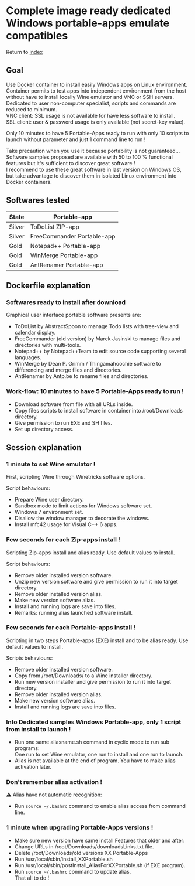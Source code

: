 Complete image ready dedicated Windows portable-apps emulate compatibles
========================================================================

Return to [index](https://github.com/marchandd/docker_index "Index")

Goal
----

Use Docker container to install easily Windows apps on Linux environment.  
Container permits to test apps into independent environment from the host 
without have to install locally Wine emulator and VNC or SSH servers.  
Dedicated to user non-computer specialist, scripts and commands are reduced to minimum.  
VNC client: SSL usage is not available for have less software to install.  
SSL client: user & password usage is only available (not secret-key value).

Only 10 minutes to have 5 Portable-Apps ready to run with only 10 scripts to 
launch without parameter and just 1 command line to run !

Take precaution when you use it because portability is not guaranteed...  
Software samples proposed are available with 50 to 100 % functional features 
but it's sufficient to discover great software !  
I recommend to use these great software in last version on Windows OS,
but take advantage to discover them in isolated Linux environment into 
Docker containers.

Softwares tested
----------------

| State | Portable-app  
| --- | ---  
| Silver | ToDoList ZIP-app  
| Silver | FreeCommander Portable-app  
| Gold | Notepad++ Portable-app  
| Gold | WinMerge Portable-app  
| Gold | AntRenamer Portable-app  

Dockerfile explanation
----------------------

### Softwares ready to install after download

Graphical user interface portable software presents are:
- ToDoList by AbstractSpoon to manage Todo lists with tree-view and 
calendar display.
- FreeCommander (old version) by Marek Jasinski to manage files and directories 
with multi-tools.
- Notepad++ by Notepad++Team to edit source code supporting several languages.
- WinMerge by Dean P. Grimm / Thingamahoochie software to differencing and 
merge files and directories.
- AntRenamer by Antp.be to rename files and directories.

### Work-flow: 10 minutes to have 5 Portable-Apps ready to run !

- Download software from file with all URLs inside.
- Copy files scripts to install software in container into /root/Downloads 
  directory.
- Give permission to run EXE and SH files.
- Set up directory access.

Session explanation
-----------------------

### 1 minute to set Wine emulator !

First, scripting Wine through Winetricks software options.

Script behaviours:
- Prepare Wine user directory.
- Sandbox mode to limit actions for Windows software set.
- Windows 7 environment set.
- Disallow the window manager to decorate the windows.
- Install mfc42 usage for Visual C++ 6 apps.

### Few seconds for each Zip-apps install !

Scripting Zip-apps install and alias ready. Use default values to install.

Script behaviours:
- Remove older installed version software.
- Unzip new version software and give permission to run it into target directory.
- Remove older installed version alias.
- Make new version software alias.
- Install and running logs are save into files.
- Remarks: running alias launched software install.

### Few seconds for each Portable-apps install !

Scripting in two steps Portable-apps (EXE) install and to be alias ready.
Use default values to install.

Scripts behaviours:
- Remove older installed version software.
- Copy from /root/Downloads/ to a Wine installer directory.
- Run new version installer and give permission to run it into target directory.
- Remove older installed version alias.
- Make new version software alias.
- Install and running logs are save into files.

### Into Dedicated samples Windows Portable-app, only 1 script from install to launch !

- Run one same aliasname.sh command in cyclic mode to run sub programs:  
One run to set Wine emulator, one run to install and one run to launch.  
- Alias is not available at the end of program. You have to make alias activation later.

### Don't remember alias activation !

:warning: Alias have not automatic recognition:
- Run `source ~/.bashrc` command to enable alias access from command line.

### 1 minute when upgrading Portable-Apps versions !

- Make sure new version have same install Features that older and after: 
- Change URLs in /root/Downloads/downloadsLinks.txt file.
- Delete /root/Downloads/old versions XX Portable-Apps
- Run /usr/local/sbin/install_XXPortable.sh
- Run /usr/local/sbin/postInstall_AliasForXXPortable.sh (if EXE program).
- Run `source ~/.bashrc` command to update alias.  
That all to do !
